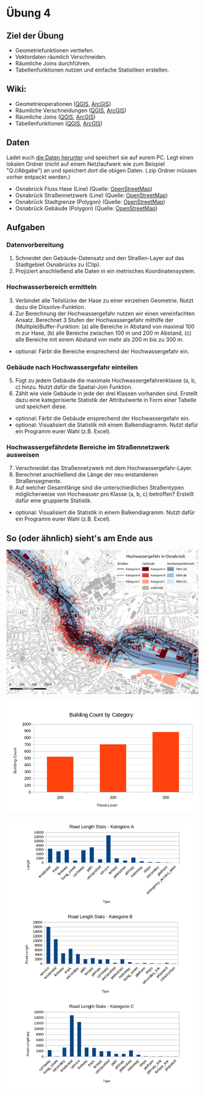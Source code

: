 # Übung 4
## Ziel der Übung
* Geometriefunktionen vertiefen.
* Vektordaten räumlich Verschneiden.
* Räumliche Joins durchführen.
* Tabellenfunktionen nutzen und einfache Statistiken erstellen.

## Wiki:
* Geometrieoperationen ([QGIS](https://courses.gistools.geog.uni-heidelberg.de/giscience/gis-einfuehrung/wikis/qgis-Geometrieoperationen), [ArcGIS](https://courses.gistools.geog.uni-heidelberg.de/giscience/gis-einfuehrung/wikis/arcgis-Geometrieoperationen))
* Räumliche Verschneidungen ([QGIS](https://courses.gistools.geog.uni-heidelberg.de/giscience/gis-einfuehrung/wikis/qgis-Räumliche-Verschneidungen), [ArcGIS](https://courses.gistools.geog.uni-heidelberg.de/giscience/gis-einfuehrung/wikis/arcgis-Räumliche-Verschneidungen))
* Räumliche Joins ([QGIS](https://courses.gistools.geog.uni-heidelberg.de/giscience/gis-einfuehrung/wikis/qgis-Räumliche-Joins), [ArcGIS](https://courses.gistools.geog.uni-heidelberg.de/giscience/gis-einfuehrung/wikis/arcgis-Räumliche-Joins))
* Tabellenfunktionen ([QGIS](https://courses.gistools.geog.uni-heidelberg.de/giscience/gis-einfuehrung/wikis/qgis-Tabellenfunktionen), [ArcGIS](https://courses.gistools.geog.uni-heidelberg.de/giscience/gis-einfuehrung/wikis/arcgis-Tabellenfunktionen))

## Daten
Ladet euch [die Daten herunter](exercise_04_data.zip) und speichert sie auf eurem PC. Legt einen lokalen Ordner (nicht auf einem Netzlaufwerk wie zum Beispiel "Q://Abgabe") an und speichert dort die obigen Daten. (.zip Ordner müssen vorher entpackt werden.)

* Osnabrück Fluss Hase (Line) (Quelle: [OpenStreetMap](https://www.openstreetmap.org))
* Osnabrück Straßennetzwerk (Line) (Quelle: [OpenStreetMap](https://www.openstreetmap.org))
* Osnabrück Stadtgrenze (Polygon) (Quelle: [OpenStreetMap](https://www.openstreetmap.org))
* Osnabrück Gebäude (Polygon) (Quelle: [OpenStreetMap](https://www.openstreetmap.org))

## Aufgaben

### Datenvorbereitung
1. Schneidet den Gebäude-Datensatz und den Straßen-Layer auf das Stadtgebiet Osnabrücks zu (Clip).
2. Projiziert anschließend alle Daten in ein metrisches Koordinatensystem.

### Hochwasserbereich ermitteln
3. Verbindet alle Teilstücke der Hase zu einer einzelnen Geometrie. Nutzt dazu die Dissolve-Funktion.
4. Zur Berechnung der Hochwassergefahr nutzen wir einen vereinfachten Ansatz. Berechnet 3 Stufen der Hochwassergefahr mithilfe der (Multiple)Buffer-Funktion:
  (a) alle Bereiche in Abstand von maximal 100 m zur Hase,
  (b) alle Bereiche zwischen 100 m und 200 m Abstand,
  (c) alle Bereiche mit einem Abstand von mehr als 200 m bis zu 300 m.
* optional: Färbt die Bereiche ensprechend der Hochwassergefahr ein.

### Gebäude nach Hochwassergefahr einteilen
5. Fügt zu jedem Gebäude die maximale Hochwassergefahrenklasse (a, b, c) hinzu. Nutzt dafür die Spatial-Join Funktion.
6. Zählt wie viele Gebäude in jede der drei Klassen vorhanden sind. Erstellt dazu eine kategorisierte Statistik der Attributwerte in Form einer Tabelle und speichert diese.
* optional: Färbt die Gebäude ensprechend der Hochwassergefahr ein.
* optional: Visualisiert die Statistik mit einem Balkendiagramm. Nutzt dafür ein Programm eurer Wahl (z.B. Excel).

### Hochwassergefährdete Bereiche im Straßennetzwerk ausweisen
7. Verschneidet das Straßennetzwerk mit dem Hochwassergefahr-Layer.
8. Berechnet anschließend die Länge der neu enstandenen Straßensegmente.
9. Auf welcher Gesamtlänge sind die unterschiedlichen Straßentypen möglicherweise von Hochwasser pro Klasse (a, b, c) betroffen? Erstellt dafür eine gruppierte Statistik.
* optional: Visualisiert die Statistik in einem Balkendiagramm. Nutzt dafür ein Programm eurer Wahl (z.B. Excel).


## So (oder ähnlich) sieht's am Ende aus

![osnabrueck_karte](osnabrueck_karte.png)

![building_stats](building_count_stats.png)

![road_stats](road_length_stats.png)
